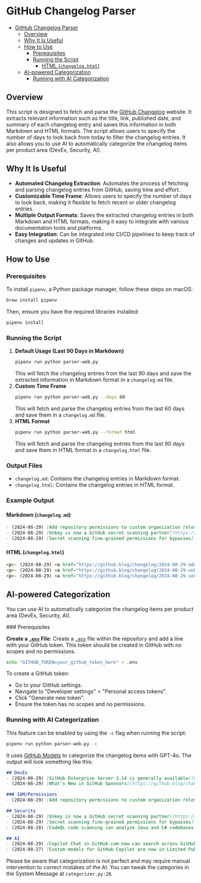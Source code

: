 # GitHub Changelog Parser

- [GitHub Changelog Parser](#github-changelog-parser)
  - [Overview](#overview)
  - [Why It Is Useful](#why-it-is-useful)
  - [How to Use](#how-to-use)
    - [Prerequisites](#prerequisites)
    - [Running the Script](#running-the-script)
      - [HTML (`changelog.html`)](#html-changeloghtml)
  - [AI-powered Categorization](#ai-powered-categorization)
    - [Running with AI Categorization](#running-with-ai-categorization)


## Overview

This script is designed to fetch and parse the [GitHub Changelog](https://github.blog/changelog/) website. It extracts relevant information such as the title, link, published date, and summary of each changelog entry and saves this information in both Markdown and HTML formats. The script allows users to specify the number of days to look back from today to filter the changelog entries. It also allows you to use AI to automatically categorize the changelog items per product area (DevEx, Security, AI).

## Why It Is Useful

- **Automated Changelog Extraction**: Automates the process of fetching and parsing changelog entries from GitHub, saving time and effort.
- **Customizable Time Frame**: Allows users to specify the number of days to look back, making it flexible to fetch recent or older changelog entries.
- **Multiple Output Formats**: Saves the extracted changelog entries in both Markdown and HTML formats, making it easy to integrate with various documentation tools and platforms.
- **Easy Integration**: Can be integrated into CI/CD pipelines to keep track of changes and updates in GitHub.

## How to Use

### Prerequisites

   To install `pipenv`, a Python package manager, follow these steps on macOS:
   ```sh
   brew install pipenv
   ```

   Then, ensure you have the required libraries installed:
   ```sh
   pipenv install
   ```

### Running the Script
1. **Default Usage (Last 90 Days in Markdown)**
   ```sh
   pipenv run python parser-web.py
    ```
    This will fetch the changelog entries from the last 90 days and save the extracted information in Markdown format in a `changelog.md` file.
2. **Custom Time Frame**  
   ```sh
   pipenv run python parser-web.py --days 60
    ```
    This will fetch and parse the changelog entries from the last 60 days and save them in a `changelog.md` file.
3. **HTML Format**  
   ```sh
   pipenv run python parser-web.py --format html
    ```
    This will fetch and parse the changelog entries from the last 90 days and save them in HTML format in a `changelog.html` file.

### Output Files

- `changelog.md`: Contains the changelog entries in Markdown format.
- `changelog.html`: Contains the changelog entries in HTML format.

### Example Output

#### Markdown (`changelog.md`)

```markdown
- (2024-08-29) [Add repository permissions to custom organization roles](https://github.blog/changelog/2024-08-29-add-repository-permissions-to-custom-organization-roles)
- (2024-08-29) [Unkey is now a GitHub secret scanning partner](https://github.blog/changelog/2024-08-29-unkey-is-now-a-github-secret-scanning-partner)
- (2024-08-29) [Secret scanning fine-grained permissions for bypasses](https://github.blog/changelog/2024-08-29-secret-scanning-fine-grained-permissions-for-bypasses)
```
#### HTML (`changelog.html`)

```html
<p>- (2024-08-29) <a href="https://github.blog/changelog/2024-08-29-add-repository-permissions-to-custom-organization-roles">Add repository permissions to custom organization roles</a></p>
<p>- (2024-08-29) <a href="https://github.blog/changelog/2024-08-29-unkey-is-now-a-github-secret-scanning-partner">Unkey is now a GitHub secret scanning partner</a></p>
<p>- (2024-08-29) <a href="https://github.blog/changelog/2024-08-29-secret-scanning-fine-grained-permissions-for-bypasses">Secret scanning fine-grained permissions for bypasses</a></p>
```

## AI-powered Categorization
You can use AI to automatically categorize the changelog items per product area (DevEx, Security, AI).

### Prerequisites

**Create a [`.env`](https://github.com/danielmeppiel/gh-changelog-parser/.env) File**:
   Create a [`.env`](https://github.com/danielmeppiel/gh-changelog-parser/.env) file within the repository and add a line with your GitHub token. This token should be created in GitHub with no scopes and no permissions.
   ```sh
   echo "GITHUB_TOKEN=your_github_token_here" > .env
   ```

   To create a GitHub token:
   - Go to your GitHub settings.
   - Navigate to "Developer settings" > "Personal access tokens".
   - Click "Generate new token".
   - Ensure the token has no scopes and no permissions.

### Running with AI Categorization

This feature can be enabled by using the `-c` flag when running the script:

```sh
pipenv run python parser-web.py -c
```

It uses [GitHub Models](https://docs.github.com/en/github-models) to categorize the changelog items with GPT-4o. The output will look something like this:

```markdown
## DevEx
- (2024-08-29) [GitHub Enterprise Server 3.14 is generally available](https://github.blog/changelog/2024-08-29-github-enterprise-server-3-14-is-generally-available)
- (2024-08-29) [What’s New in GitHub Sponsors](https://github.blog/changelog/2024-08-29-whats-new-in-github-sponsors)

### IAM/Permissions
- (2024-08-29) [Add repository permissions to custom organization roles](https://github.blog/changelog/2024-08-29-add-repository-permissions-to-custom-organization-roles)

## Security
- (2024-08-29) [Unkey is now a GitHub secret scanning partner](https://github.blog/changelog/2024-08-29-unkey-is-now-a-github-secret-scanning-partner)
- (2024-08-29) [Secret scanning fine-grained permissions for bypasses](https://github.blog/changelog/2024-08-29-secret-scanning-fine-grained-permissions-for-bypasses)
- (2024-08-28) [CodeQL code scanning can analyze Java and C# codebases without needing a build (GA)](https://github.blog/changelog/2024-08-28-codeql-code-scanning-can-analyze-java-and-c-codebases-without-needing-a-build-ga)

## AI
- (2024-08-29) [Copilot Chat in GitHub.com now can search across GitHub entities](https://github.blog/changelog/2024-08-29-copilot-chat-in-github-com-now-can-search-across-github-entities)
- (2024-08-27) [Custom models for GitHub Copilot are now in Limited Public Beta](https://github.blog/changelog/2024-08-27-custom-models-for-github-copilot-are-now-in-limited-public-beta)
```

Please be aware that categorization is not perfect and may require manual intervention to correct mistakes of the AI. You can tweak the categories in the System Message at `categorizer.py:20`. 
